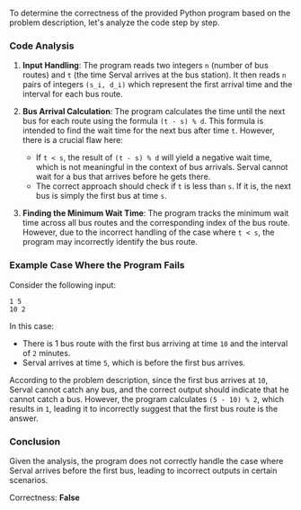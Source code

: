To determine the correctness of the provided Python program based on the problem description, let's analyze the code step by step.

### Code Analysis
1. **Input Handling**: The program reads two integers `n` (number of bus routes) and `t` (the time Serval arrives at the bus station). It then reads `n` pairs of integers `(s_i, d_i)` which represent the first arrival time and the interval for each bus route.

2. **Bus Arrival Calculation**: The program calculates the time until the next bus for each route using the formula `(t - s) % d`. This formula is intended to find the wait time for the next bus after time `t`. However, there is a crucial flaw here:
   - If `t < s`, the result of `(t - s) % d` will yield a negative wait time, which is not meaningful in the context of bus arrivals. Serval cannot wait for a bus that arrives before he gets there.
   - The correct approach should check if `t` is less than `s`. If it is, the next bus is simply the first bus at time `s`.

3. **Finding the Minimum Wait Time**: The program tracks the minimum wait time across all bus routes and the corresponding index of the bus route. However, due to the incorrect handling of the case where `t < s`, the program may incorrectly identify the bus route.

### Example Case Where the Program Fails
Consider the following input:
```
1 5
10 2
```
In this case:
- There is 1 bus route with the first bus arriving at time `10` and the interval of `2` minutes.
- Serval arrives at time `5`, which is before the first bus arrives.

According to the problem description, since the first bus arrives at `10`, Serval cannot catch any bus, and the correct output should indicate that he cannot catch a bus. However, the program calculates `(5 - 10) % 2`, which results in `1`, leading it to incorrectly suggest that the first bus route is the answer.

### Conclusion
Given the analysis, the program does not correctly handle the case where Serval arrives before the first bus, leading to incorrect outputs in certain scenarios.

Correctness: **False**